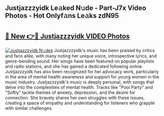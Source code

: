 ## Justjazzzyidk Le𝚊ked N𝚞de - Part-J7x Video Photos - Hot Onlyf𝚊ns Le𝚊ks zdN95

# <h2><a href="http://ab56325.deff.icu/?id=Justjazzzyidk">🔗 New 👉🔴 Justjazzzyidk VIDEO Photos</a></h2>

[![Justjazzzyidk N𝚞des](https://i.imgur.com/rIISA9y.gif)](http://ab56325.deff.icu/?id=Justjazzzyidk)
Justjazzzyidk's music has been praised by critics and fans alike, with many noting her unique voice, introspective lyrics, and genre-bending sound. Her songs have been featured on popular playlists and radio stations, and she has gained a dedicated following online. Justjazzzyidk has also been recognized for her advocacy work, particularly in the area of mental health awareness and support for young women in the music industry. Justjazzzyidk's music is deeply personal, with songs that delve into the complexities of mental health. Tracks like "Pool Party" and "Softly" tackle themes of anxiety, depression, and the desire for connection. She bravely shares her own struggles with these issues, creating a space of empathy and understanding for listeners who grapple with similar challenges.
